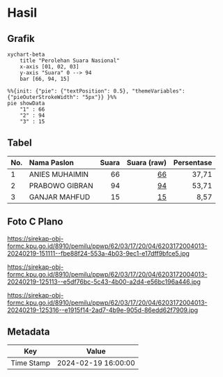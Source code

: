 # Hasil

## Grafik

```mermaid
xychart-beta
    title "Perolehan Suara Nasional"
    x-axis [01, 02, 03]
    y-axis "Suara" 0 --> 94
    bar [66, 94, 15]
```

```mermaid
%%{init: {"pie": {"textPosition": 0.5}, "themeVariables": {"pieOuterStrokeWidth": "5px"}} }%%
pie showData
    "1" : 66
    "2" : 94
    "3" : 15
```

## Tabel

| No. | Nama Paslon    | Suara | Suara (raw) | Persentase |
|:--- |:-------------- | -----:| -----------:| ----------:|
| 1   | ANIES MUHAIMIN | 66    | [66][p-1]   | 37,71      |
| 2   | PRABOWO GIBRAN | 94    | [94][p-2]   | 53,71      |
| 3   | GANJAR MAHFUD  | 15    | [15][p-3]   | 8,57       |


[p-1]: https://github.com/gigit-pemilu/pemilu-2024/blob/main/pilpres/hitung-suara/sub/62-kalimantan-tengah/sub/03-kapuas/sub/17-bataguh/sub/2004-sei-jangkit/sub/013-tps/sub/paslon-1.txt
[p-2]: https://github.com/gigit-pemilu/pemilu-2024/blob/main/pilpres/hitung-suara/sub/62-kalimantan-tengah/sub/03-kapuas/sub/17-bataguh/sub/2004-sei-jangkit/sub/013-tps/sub/paslon-2.txt
[p-3]: https://github.com/gigit-pemilu/pemilu-2024/blob/main/pilpres/hitung-suara/sub/62-kalimantan-tengah/sub/03-kapuas/sub/17-bataguh/sub/2004-sei-jangkit/sub/013-tps/sub/paslon-3.txt

## Foto C Plano

https://sirekap-obj-formc.kpu.go.id/8910/pemilu/ppwp/62/03/17/20/04/6203172004013-20240219-151111--fbe88f24-553a-4b03-9ec1-e17dff9bfce5.jpg

https://sirekap-obj-formc.kpu.go.id/8910/pemilu/ppwp/62/03/17/20/04/6203172004013-20240219-125113--e5df76bc-5c43-4b00-a2d4-e56bc196a446.jpg

https://sirekap-obj-formc.kpu.go.id/8910/pemilu/ppwp/62/03/17/20/04/6203172004013-20240219-125316--e1915f14-2ad7-4b9e-905d-86edd62f7909.jpg


## Metadata

| Key        | Value               |
| ---------- | ------------------- |
| Time Stamp | 2024-02-19 16:00:00 |



